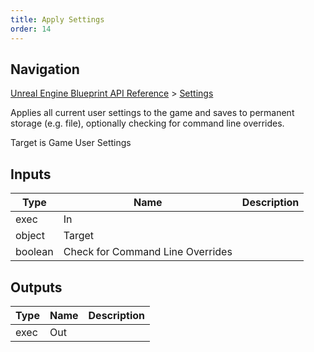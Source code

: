 ```yaml
---
title: Apply Settings
order: 14
---
```

## Navigation

[Unreal Engine Blueprint API Reference](https://dev.epicgames.com/documentation/en-us/unreal-engine/BlueprintAPI) > [Settings](https://dev.epicgames.com/documentation/en-us/unreal-engine/BlueprintAPI/Settings)

Applies all current user settings to the game and saves to permanent storage (e.g. file), optionally checking for command line overrides.

Target is Game User Settings

## Inputs

| Type | Name | Description |
| --- | --- | --- |
| exec | In |  |
| object | Target |  |
| boolean | Check for Command Line Overrides |  |

## Outputs

| Type | Name | Description |
| --- | --- | --- |
| exec | Out |  |
